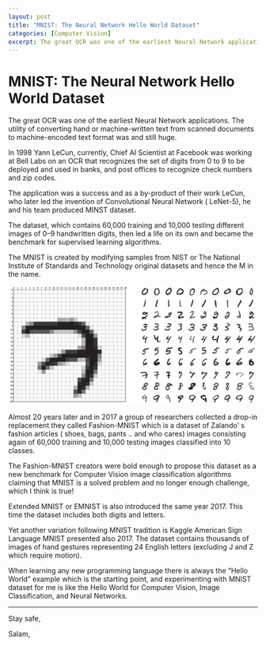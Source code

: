 ```yaml
---
layout: post
title: "MNIST: The Neural Network Hello World Dataset" 
categories: [Computer Vision]
excerpt: The great OCR was one of the earliest Neural Network applications. The utility of converting hand or machine-written text from scanned documents to machine-encoded text format was and still huge.
---
```


# MNIST: The Neural Network Hello World Dataset

The great OCR was one of the earliest Neural Network applications. The utility of converting hand or machine-written text from scanned documents to machine-encoded text format was and still huge.

In 1998 Yann LeCun, currently, Chief AI Scientist at Facebook was working at Bell Labs on an OCR that recognizes the set of digits from 0 to 9 to be deployed and used in banks, and post offices to recognize check numbers and zip codes.

The application was a success and as a by-product of their work LeCun, who later led the invention of Convolutional Neural Network ( LeNet-5), he and his team produced MINST dataset.

The dataset, which contains 60,000 training and 10,000 testing different images of 0–9 handwritten digits, then led a life on its own and became the benchmark for supervised learning algorithms.


The MNIST is created by modifying samples from NIST or The National Institute of Standards and Technology original datasets and hence the M in the name.

![](../images/mnist_1.png)


Almost 20 years later and in 2017 a group of researchers collected a drop-in replacement they called Fashion-MNIST which is a dataset of Zalando’ s fashion articles ( shoes, bags, pants .. and who cares) images consisting again of 60,000 training and 10,000 testing images classified into 10 classes.

The Fashion-MNIST creators were bold enough to propose this dataset as a new benchmark for Computer Vision image classification algorithms claiming that MNIST is a solved problem and no longer enough challenge, which I think is true!

Extended MNIST or EMNIST is also introduced the same year 2017. This time the dataset includes both digits and letters.

Yet another variation following MNIST tradition is Kaggle American Sign Language MNIST presented also 2017. The dataset contains thousands of images of hand gestures representing 24 English letters (excluding J and Z which require motion).

When learning any new programming language there is always the “Hello World” example which is the starting point, and experimenting with MNIST dataset for me is like the Hello World for Computer Vision, Image Classification, and Neural Networks.

----
Stay safe, 

Salam,



